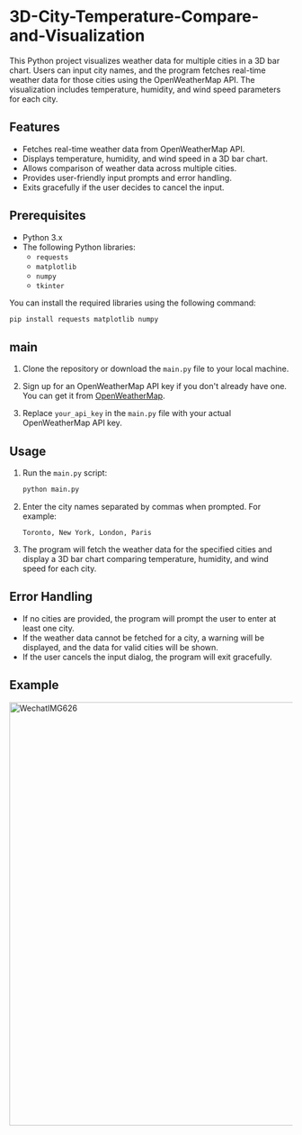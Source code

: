 # 3D-City-Temperature-Compare-and-Visualization
This Python project visualizes weather data for multiple cities in a 3D bar chart. Users can input city names, and the program fetches real-time weather data for those cities using the OpenWeatherMap API. The visualization includes temperature, humidity, and wind speed parameters for each city.

## Features

- Fetches real-time weather data from OpenWeatherMap API.
- Displays temperature, humidity, and wind speed in a 3D bar chart.
- Allows comparison of weather data across multiple cities.
- Provides user-friendly input prompts and error handling.
- Exits gracefully if the user decides to cancel the input.

## Prerequisites

- Python 3.x
- The following Python libraries:
  - `requests`
  - `matplotlib`
  - `numpy`
  - `tkinter`

You can install the required libraries using the following command:

```sh
pip install requests matplotlib numpy
```

## main

1. Clone the repository or download the `main.py` file to your local machine.

2. Sign up for an OpenWeatherMap API key if you don't already have one. You can get it from [OpenWeatherMap](https://openweathermap.org/api).

3. Replace `your_api_key` in the `main.py` file with your actual OpenWeatherMap API key.

## Usage

1. Run the `main.py` script:

   ```sh
   python main.py
   ```

2. Enter the city names separated by commas when prompted. For example:

   ```
   Toronto, New York, London, Paris
   ```

3. The program will fetch the weather data for the specified cities and display a 3D bar chart comparing temperature, humidity, and wind speed for each city.

## Error Handling

- If no cities are provided, the program will prompt the user to enter at least one city.
- If the weather data cannot be fetched for a city, a warning will be displayed, and the data for valid cities will be shown.
- If the user cancels the input dialog, the program will exit gracefully.

## Example
<img width="752" alt="WechatIMG626" src="https://github.com/user-attachments/assets/c7ef22ba-42bd-4fc4-a3c6-511ca49c7a39">
